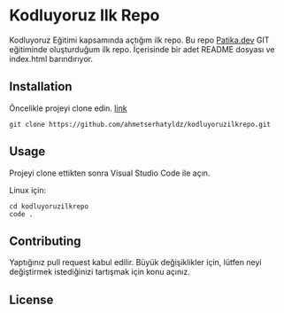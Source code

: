 # Kodluyoruz Ilk Repo
 Kodluyoruz Eğitimi kapsamında açtığım ilk repo. Bu repo [Patika.dev](https://academy.patika.dev/tr/) GIT eğitiminde oluşturduğum ilk repo. İçerisinde bir adet README dosyası ve index.html barındırıyor.

 ## Installation
Öncelikle projeyi clone edin. [link](https://github.com/ahmetserhatyldz/kodluyoruzilkrepo.git)
```git
git clone https://github.com/ahmetserhatyldz/kodluyoruzilkrepo.git
```

## Usage
Projeyi clone ettikten sonra Visual Studio Code ile açın.

Linux için:
```
cd kodluyoruzilkrepo
code .
```

## Contributing
Yaptığınız pull request kabul edilir. Büyük değişiklikler için, lütfen neyi değiştirmek istediğinizi tartışmak için konu açınız.

## License